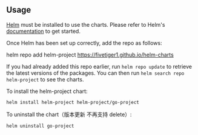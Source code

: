 ## Usage

[Helm](https://helm.sh) must be installed to use the charts.  Please refer to
Helm's [documentation](https://helm.sh/docs) to get started.

Once Helm has been set up correctly, add the repo as follows:

  helm repo add helm-project https://fivetiger1.github.io/helm-charts

If you had already added this repo earlier, run `helm repo update` to retrieve
the latest versions of the packages.  You can then run `helm search repo
helm-project` to see the charts.

To install the helm-project chart:

    helm install helm-project helm-project/go-project

To uninstall the chart（版本更新 不再支持 delete）:

    helm uninstall go-project
